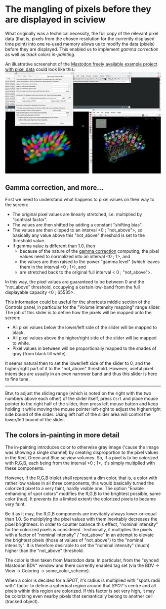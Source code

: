 # The mangling of pixels before they are displayed in sciview

What originally was a technical necessity, the full copy of the relevant pixel data (that is, pixels
from the chosen resolution for the currently displayed time point) into one re-used memory
allows us to modify the data (pixels) before they are displayed.
This enabled us to implement *gamma correction* as well as *track colors in-painting*.

An illustrative screenshot of the [Mastodon freely available example project with pixel data](https://github.com/mastodon-sc/mastodon-example-data)
could look like this:
![A screenshot of the Mastodon public demo data shown with this project](doc/example_data.png)

## Gamma correction, and more...
First we need to understand what happens to pixel values on their way to the screen:

- The original pixel values are linearly stretched, i.e. multiplied by "contrast factor".
- The values are then shifted by adding a constant "shifting bias".
- The values are then clipped to an interval <0 ; "not_above">,
  so basically any value above this "not_above" threshold is set to the threshold value.
- If gamma value is different than 1.0, then
  - because of the nature of the [gamma correction](https://en.wikipedia.org/wiki/Gamma_correction) computing,
    the pixel values need to normalized into an interval <0 ; 1>, and
  - the values are then raised to the power "gamma level" (which leaves them in the interval <0 ; 1>), and
  - are stretched back to the original full interval < 0 ; "not_above">.

In this way, the pixel values are guaranteed to be between 0 and the "not_above" threshold,
occupying a certain low-band from the full displayable capacity <0 ; 65535>.

This information could be useful for the shortcuts middle section of the Controls panel,
in particular for the "Volume intensity mapping" range slider. The job of this slider is to
define how the pixels will be mapped onto the screen:

- All pixel values below the lower/left side of the slider will be mapped to black.
- All pixel values above the higher/right side of the slider will be mapped to white.
- Pixel values in between will be proportionally mapped to the shades of gray (from black till white).

It seems natural then to set the lower/left side of the slider to 0, and the higher/right part
of it to the "not_above" threshold. However, useful pixel intensities are usually in an even
narrower band and thus this slider is here to fine tune.

---

Btw, to adjust the sliding range (which is noted on the right with the two numbers above each other)
of the slider itself, press `Ctrl` and place mouse pointer to the right half of the slider, then press
left mouse button and keep holding it while moving the mouse pointer left-right to adjust the higher/right
side bound of the slider. Using left half of the slider area will control the lower/left bound of the slider.

## The colors in-painting in more detail
The in-painting introduces color to otherwise gray image ('cause the image was showing a single channel) by
creating disproportion to the pixel values in the Red, Green and Blue sciview volumes. So, if a pixel is to be
*colorized* with R,G,B, each being from the interval <0 ; 1>, it's simply multiplied with these components.

However, if the R,G,B triplet shall represent a dim color, that is, a color with rather low values in all three
components, this would basically turned the colorized pixel to a very faint, hardly visible one.
The option "Enable enhancing of spot colors" modifies the R,G,B to the brightest possible, same color (hue).
It prevents (to a limited extent) the colorized pixels to became very faint.

Be it as it may, the R,G,B components are inevitably always lower-or-equal than 1.0.
So multiplying the pixel values with them inevitably decreases the pixel brightness.
In order to counter balance this effect, "nominal intensity" for the colorized pixels is considered.
Technically, it multiplies the pixels with a factor of "nominal intensity" / "not_above" in an attempt
to elevate the brightest pixels (those at values of "not_above") to the "nominal intensity".
It is therefore desirable to set the "nominal intensity" (much) higher than the "not_above" threshold.

The color is then taken from Mastodon data. In particular, from the "synced Mastodon BDV" window and there
currently enabled tag set (via the BDV -> View -> Coloring -> some_color_scheme).

When a color is decided for a *SPOT*, it's radius is multiplied with "spots radii with" factor to define
a spherical region around that *SPOT*'s centre and all pixels within this region are colorized.
If this factor is set very high, it may be colorizing even nearby pixels that semantically belong to another cell (tracked object).
